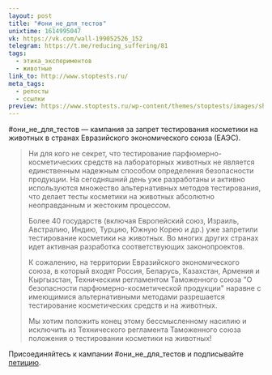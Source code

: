 ```yaml
---
layout: post
title: "#они_не_для_тестов"
unixtime: 1614995047
vk: https://vk.com/wall-199052526_152
telegram: https://t.me/reducing_suffering/81
tags:
  - этика_экспериментов
  - животные
link_to: http://www.stoptests.ru/
meta_tags:
  - репосты
  - ссылки
preview: https://www.stoptests.ru/wp-content/themes/stoptests/images/shapka_2.jpg
---
```

#они_не_для_тестов — кампания за запрет тестирования косметики на животных в странах Евразийского экономического союза (ЕАЭС).

>Ни для кого не секрет, что тестирование парфюмерно-косметических средств на лабораторных животных не является единственным надежным способом определения безопасности продукции. На сегодняшний день уже разработаны и активно используются множество альтернативных методов тестирования, что делает тесты косметики на животных абсолютно неоправданным и жестоким процессом.
>
>Более 40 государств (включая Европейский союз, Израиль, Австралию, Индию, Турцию, Южную Корею и др.) уже запретили тестирование косметики на животных. Во многих других странах идет активная разработка соответствующих законопроектов.
>
>К сожалению, на территории Евразийского экономического союза, в который входят Россия, Беларусь, Казахстан, Армения и Кыргызстан, Техническим регламентом Таможенного союза "О безопасности парфюмерно-косметической продукции" наравне с имеющимися альтернативными методами разрешается тестирование косметических средств и на животных.
>
>Мы хотим положить конец этому бессмысленному насилию и исключить из Технического регламента Таможенного союза положения о тестировании косметики на животных!

Присоединяйтесь к кампании #они_не_для_тестов и подписывайте [петицию](https://www.change.org/stop-tests).